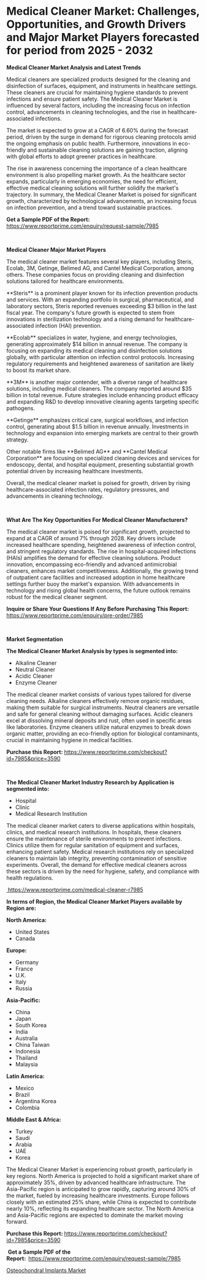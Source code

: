 <p><h1>Medical Cleaner Market: Challenges, Opportunities, and Growth Drivers and Major Market Players forecasted for period from 2025 - 2032</h1></p><p><strong>Medical Cleaner Market Analysis and Latest Trends</strong></p>
<p><p>Medical cleaners are specialized products designed for the cleaning and disinfection of surfaces, equipment, and instruments in healthcare settings. These cleaners are crucial for maintaining hygiene standards to prevent infections and ensure patient safety. The Medical Cleaner Market is influenced by several factors, including the increasing focus on infection control, advancements in cleaning technologies, and the rise in healthcare-associated infections. </p><p>The market is expected to grow at a CAGR of 6.60% during the forecast period, driven by the surge in demand for rigorous cleaning protocols amid the ongoing emphasis on public health. Furthermore, innovations in eco-friendly and sustainable cleaning solutions are gaining traction, aligning with global efforts to adopt greener practices in healthcare. </p><p>The rise in awareness concerning the importance of a clean healthcare environment is also propelling market growth. As the healthcare sector expands, particularly in emerging economies, the need for efficient, effective medical cleaning solutions will further solidify the market's trajectory. In summary, the Medical Cleaner Market is poised for significant growth, characterized by technological advancements, an increasing focus on infection prevention, and a trend toward sustainable practices.</p></p>
<p><strong>Get a Sample PDF of the Report:&nbsp;</strong> <a href="https://www.reportprime.com/enquiry/request-sample/7985?utm_campaign=3264&utm_medium=2&utm_source=Github&utm_content=ia&utm_term=19032025&utm_id=medical-cleaner">https://www.reportprime.com/enquiry/request-sample/7985</a></p>
<p>&nbsp;</p>
<p><strong>Medical Cleaner Major Market Players</strong></p>
<p><p>The medical cleaner market features several key players, including Steris, Ecolab, 3M, Getinge, Belimed AG, and Cantel Medical Corporation, among others. These companies focus on providing cleaning and disinfection solutions tailored for healthcare environments.</p><p>**Steris** is a prominent player known for its infection prevention products and services. With an expanding portfolio in surgical, pharmaceutical, and laboratory sectors, Steris reported revenues exceeding $3 billion in the last fiscal year. The company's future growth is expected to stem from innovations in sterilization technology and a rising demand for healthcare-associated infection (HAI) prevention.</p><p>**Ecolab** specializes in water, hygiene, and energy technologies, generating approximately $14 billion in annual revenue. The company is focusing on expanding its medical cleaning and disinfection solutions globally, with particular attention on infection control protocols. Increasing regulatory requirements and heightened awareness of sanitation are likely to boost its market share.</p><p>**3M** is another major contender, with a diverse range of healthcare solutions, including medical cleaners. The company reported around $35 billion in total revenue. Future strategies include enhancing product efficacy and expanding R&D to develop innovative cleaning agents targeting specific pathogens.</p><p>**Getinge** emphasizes critical care, surgical workflows, and infection control, generating about $1.5 billion in revenue annually. Investments in technology and expansion into emerging markets are central to their growth strategy.</p><p>Other notable firms like **Belimed AG** and **Cantel Medical Corporation** are focusing on specialized cleaning devices and services for endoscopy, dental, and hospital equipment, presenting substantial growth potential driven by increasing healthcare investments.</p><p>Overall, the medical cleaner market is poised for growth, driven by rising healthcare-associated infection rates, regulatory pressures, and advancements in cleaning technology.</p></p>
<p>&nbsp;</p>
<p><strong>What Are The Key Opportunities For Medical Cleaner Manufacturers?</strong></p>
<p><p>The medical cleaner market is poised for significant growth, projected to expand at a CAGR of around 7% through 2028. Key drivers include increased healthcare spending, heightened awareness of infection control, and stringent regulatory standards. The rise in hospital-acquired infections (HAIs) amplifies the demand for effective cleaning solutions. Product innovation, encompassing eco-friendly and advanced antimicrobial cleaners, enhances market competitiveness. Additionally, the growing trend of outpatient care facilities and increased adoption in home healthcare settings further buoy the market's expansion. With advancements in technology and rising global health concerns, the future outlook remains robust for the medical cleaner segment.</p></p>
<p><strong>Inquire or Share Your Questions If Any Before Purchasing This Report:</strong> <a href="https://www.reportprime.com/enquiry/pre-order/7985?utm_campaign=3264&utm_medium=2&utm_source=Github&utm_content=ia&utm_term=19032025&utm_id=medical-cleaner">https://www.reportprime.com/enquiry/pre-order/7985</a></p>
<p>&nbsp;</p>
<p><strong>Market Segmentation</strong></p>
<p><strong>The Medical Cleaner Market Analysis by types is segmented into:</strong></p>
<p><ul><li>Alkaline Cleaner</li><li>Neutral Cleaner</li><li>Acidic Cleaner</li><li>Enzyme Cleaner</li></ul></p>
<p><p>The medical cleaner market consists of various types tailored for diverse cleaning needs. Alkaline cleaners effectively remove organic residues, making them suitable for surgical instruments. Neutral cleaners are versatile and safe for general cleaning without damaging surfaces. Acidic cleaners excel at dissolving mineral deposits and rust, often used in specific areas like laboratories. Enzyme cleaners utilize natural enzymes to break down organic matter, providing an eco-friendly option for biological contaminants, crucial in maintaining hygiene in medical facilities.</p></p>
<p><strong>Purchase this Report:&nbsp;</strong><a href="https://www.reportprime.com/checkout?id=7985&price=3590&utm_campaign=3264&utm_medium=2&utm_source=Github&utm_content=ia&utm_term=19032025&utm_id=medical-cleaner">https://www.reportprime.com/checkout?id=7985&price=3590</a></p>
<p>&nbsp;</p>
<p><strong>The Medical Cleaner Market Industry Research by Application is segmented into:</strong></p>
<p><ul><li>Hospital</li><li>Clinic</li><li>Medical Research Institution</li></ul></p>
<p><p>The medical cleaner market caters to diverse applications within hospitals, clinics, and medical research institutions. In hospitals, these cleaners ensure the maintenance of sterile environments to prevent infections. Clinics utilize them for regular sanitation of equipment and surfaces, enhancing patient safety. Medical research institutions rely on specialized cleaners to maintain lab integrity, preventing contamination of sensitive experiments. Overall, the demand for effective medical cleaners across these sectors is driven by the need for hygiene, safety, and compliance with health regulations.</p></p>
<p><a href="https://www.reportprime.com/medical-cleaner-r7985?utm_campaign=3264&utm_medium=2&utm_source=Github&utm_content=ia&utm_term=19032025&utm_id=medical-cleaner">&nbsp;https://www.reportprime.com/medical-cleaner-r7985</a></p>
<p><strong>In terms of Region, the Medical Cleaner Market Players available by Region are:</strong></p>
<p>
    <p> <strong> North America: </strong>
        <ul>
            <li>United States</li>
            <li>Canada</li>
        </ul>
        </p> 
    <p> <strong> Europe: </strong>
        <ul>
            <li>Germany</li>
            <li>France</li>
            <li>U.K.</li>
            <li>Italy</li>
            <li>Russia</li>
        </ul>
        </p> 
    <p> <strong> Asia-Pacific: </strong>
        <ul>
            <li>China</li>
            <li>Japan</li>
            <li>South Korea</li>
            <li>India</li>
            <li>Australia</li>
            <li>China Taiwan</li>
            <li>Indonesia</li>
            <li>Thailand</li>
            <li>Malaysia</li>
        </ul>
        </p> 
    <p> <strong> Latin America: </strong>
        <ul>
            <li>Mexico</li>
            <li>Brazil</li>
            <li>Argentina Korea</li>
            <li>Colombia</li>
        </ul>
        </p> 
    <p> <strong> Middle East & Africa: </strong>
        <ul>
            <li>Turkey</li>
            <li>Saudi</li>
            <li>Arabia</li>
            <li>UAE</li>
            <li>Korea</li>
        </ul>
    </p>
    </p>
<p><p>The Medical Cleaner Market is experiencing robust growth, particularly in key regions. North America is projected to hold a significant market share of approximately 35%, driven by advanced healthcare infrastructure. The Asia-Pacific region is anticipated to grow rapidly, capturing around 30% of the market, fueled by increasing healthcare investments. Europe follows closely with an estimated 25% share, while China is expected to contribute nearly 10%, reflecting its expanding healthcare sector. The North America and Asia-Pacific regions are expected to dominate the market moving forward.</p></p>
<p><strong>Purchase this Report: </strong><a href="https://www.reportprime.com/checkout?id=7985&price=3590&utm_campaign=3264&utm_medium=2&utm_source=Github&utm_content=ia&utm_term=19032025&utm_id=medical-cleaner">https://www.reportprime.com/checkout?id=7985&price=3590</a></p>
<p>&nbsp;<strong>Get a Sample PDF of the Report:&nbsp;&nbsp;</strong><a href="https://www.reportprime.com/enquiry/request-sample/7985?utm_campaign=3264&utm_medium=2&utm_source=Github&utm_content=ia&utm_term=19032025&utm_id=medical-cleaner">https://www.reportprime.com/enquiry/request-sample/7985</a></p>
<p><strong></strong></p>
<p><p><a href="https://github.com/pidlisseas/Market-Research-Report-List-1/blob/main/osteochondral-implants-market.md?utm_campaign=3264&utm_medium=2&utm_source=Github&utm_content=ia&utm_term=19032025&utm_id=medical-cleaner">Osteochondral Implants Market</a></p></p>